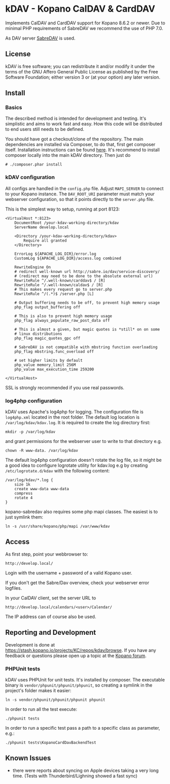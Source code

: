 # kDAV - Kopano CalDAV & CardDAV

Implements CalDAV and CardDAV support for Kopano 8.6.2 or newer. Due to minimal PHP requirements of SabreDAV we recommend the use of PHP 7.0.

As DAV server [SabreDAV](http://sabre.io/dav) is used.

## License

kDAV is free software; you can redistribute it and/or modify it under the terms of the GNU Affero General Public License as published by the Free Software Foundation; either version 3 or (at your option) any later version.

## Install

### Basics

The described method is intended for development and testing.
It's simplistic and aims to work fast and easy.
How this code will be distributed to end users still needs to be defined.

You should have got a checkout/clone of the repository. 
The main dependencies are installed via Composer, to do that, first get composer itself.
Installation instructions can be found [here](https://getcomposer.org/doc/00-intro.md#installation-linux-unix-osx).
It's recommend to install composer locally into the main kDAV directory. Then just do

```
# ./composer.phar install
```

### kDAV configuration

All configs are handled in the `config.php` file.
Adjust `MAPI_SERVER` to connect to your Kopano instance.
The `DAV_ROOT_URI` parameter must match your webserver configuration,
so that it points directly to the `server.php` file.

This is the simplest way to setup, running at port 8123:

```
<VirtualHost *:8123>
    DocumentRoot /your-kdav-working-directory/kdav
    ServerName develop.local

    <Directory /your-kdav-working-directory/kdav>
        Require all granted
    </Directory>

    ErrorLog ${APACHE_LOG_DIR}/error.log
    CustomLog ${APACHE_LOG_DIR}/access.log combined

    RewriteEngine On
    # redirect well-known url http://sabre.io/dav/service-discovery/
    # (redirect may need to be done to the absolute external url)
    RewriteRule ^/.well-known/carddav$ / [R]
    RewriteRule ^/.well-known/caldav$ / [R]
    # This makes every request go to server.php
    RewriteRule ^/(.*)$ /server.php [L]

    # Output buffering needs to be off, to prevent high memory usage
    php_flag output_buffering off

    # This is also to prevent high memory usage
    php_flag always_populate_raw_post_data off

    # This is almost a given, but magic quotes is *still* on on some
    # linux distributions
    php_flag magic_quotes_gpc off

    # SabreDAV is not compatible with mbstring function overloading
    php_flag mbstring.func_overload off

    # set higher limits by default
    php_value memory_limit 256M
    php_value max_execution_time 259200

</VirtualHost>
```

SSL is strongly recommended if you use real passwords.

### log4php configuration
kDAV uses Apache's log4php for logging. The configuration file is `log4php.xml`
located in the root folder.
The default log location is `/var/log/kdav/kdav.log`.
It is required to create the log directory first:

```
mkdir -p /var/log/kdav
```

and grant permissions for the webserver user to write to that directory e.g.

```
chown -R www-data. /var/log/kdav
```

The default log4php configuration doesn't rotate the log file, so it might be a
good idea to configure logrotate utility for kdav.log e.g by creating
```/etc/logrotate.d/kdav``` with the following content:

```
/var/log/kdav/*.log {
    size 1k
    create www-data www-data
    compress
    rotate 4
}
```

kopano-sabredav also requires some php mapi classes. The easiest is to just symlink them:

```
ln -s /usr/share/kopano/php/mapi /var/www/kdav
```

## Access

As first step, point your webbrowser to:

```
http://develop.local/
```
    
Login with the username + password of a valid Kopano user.

If you don't get the Sabre/Dav overview, check your webserver error logfiles.

In your CalDAV client, set the server URL to

```
http://develop.local/calendars/<user>/Calendar/
```

The IP address can of course also be used.

## Reporting and Development

Development is done at https://stash.kopano.io/projects/KC/repos/kdav/browse. If you have any feedback or questions please open up a topic at the [Kopano forum](https://forum.kopano.io/category/13/development).

### PHPUnit tests

kDAV uses PHPUnit for unit tests. It's installed by composer. The executable
binary is ```vendor/phpunit/phpunit/phpunit```, so creating a symlink in
the project's folder makes it easier:

```
ln -s vendor/phpunit/phpunit/phpunit phpunit
```

In order to run all the test execute:
```
./phpunit tests
```

In order to run a specific test pass a path to a specific class as parameter, e.g.:
```
./phpunit tests\KopanoCardDavBackendTest
```

## Known Issues

- there were reports about syncing on Apple devices taking a very long time. (Tests with Thunderbird/Lighning showed a fast sync)
